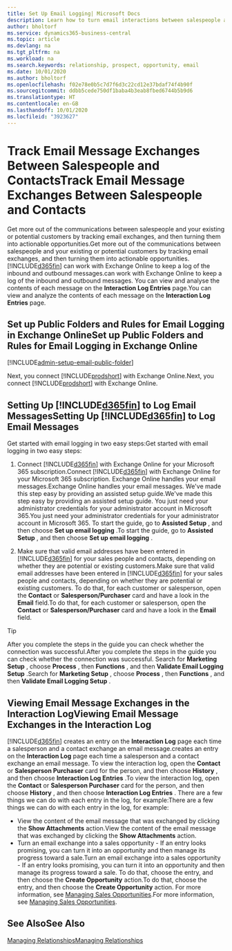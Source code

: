 ```yaml
---
title: Set Up Email Logging| Microsoft Docs
description: Learn how to turn email interactions between salespeople and customers into real sales opportunities.
author: bholtorf
ms.service: dynamics365-business-central
ms.topic: article
ms.devlang: na
ms.tgt_pltfrm: na
ms.workload: na
ms.search.keywords: relationship, prospect, opportunity, email
ms.date: 10/01/2020
ms.author: bholtorf
ms.openlocfilehash: f02e78e0b5c7d7f6d3c22cd12e37bdaf74f4b90f
ms.sourcegitcommit: ddbb5cede750df1baba4b3eab8fbed6744b5b9d6
ms.translationtype: HT
ms.contentlocale: en-GB
ms.lasthandoff: 10/01/2020
ms.locfileid: "3923627"
---
```

# <a name="track-email-message-exchanges-between-salespeople-and-contacts"></a><span data-ttu-id="2ad05-103">Track Email Message Exchanges Between Salespeople and Contacts</span><span class="sxs-lookup"><span data-stu-id="2ad05-103">Track Email Message Exchanges Between Salespeople and Contacts</span></span>

<span data-ttu-id="2ad05-104">Get more out of the communications between salespeople and your existing or potential customers by tracking email exchanges, and then turning them into actionable opportunities.</span><span class="sxs-lookup"><span data-stu-id="2ad05-104">Get more out of the communications between salespeople and your existing or potential customers by tracking email exchanges, and then turning them into actionable opportunities.</span></span> [!INCLUDE[d365fin](includes/d365fin_md.md)] <span data-ttu-id="2ad05-105">can work with Exchange Online to keep a log of the inbound and outbound messages.</span><span class="sxs-lookup"><span data-stu-id="2ad05-105">can work with Exchange Online to keep a log of the inbound and outbound messages.</span></span> <span data-ttu-id="2ad05-106">You can view and analyse the contents of each message on the **Interaction Log Entries** page.</span><span class="sxs-lookup"><span data-stu-id="2ad05-106">You can view and analyze the contents of each message on the **Interaction Log Entries** page.</span></span>

## <a name="set-up-public-folders-and-rules-for-email-logging-in-exchange-online"></a><span data-ttu-id="2ad05-107">Set up Public Folders and Rules for Email Logging in Exchange Online</span><span class="sxs-lookup"><span data-stu-id="2ad05-107">Set up Public Folders and Rules for Email Logging in Exchange Online</span></span>

[!INCLUDE[admin-setup-email-public-folder](includes/admin-setup-email-public-folder.md)]

<span data-ttu-id="2ad05-108">Next, you connect [!INCLUDE[prodshort](includes/prodshort.md)] with Exchange Online.</span><span class="sxs-lookup"><span data-stu-id="2ad05-108">Next, you connect [!INCLUDE[prodshort](includes/prodshort.md)] with Exchange Online.</span></span>

## <a name="setting-up-d365fin-to-log-email-messages"></a><span data-ttu-id="2ad05-109">Setting Up [!INCLUDE[d365fin](includes/d365fin_md.md)] to Log Email Messages</span><span class="sxs-lookup"><span data-stu-id="2ad05-109">Setting Up [!INCLUDE[d365fin](includes/d365fin_md.md)] to Log Email Messages</span></span>

<span data-ttu-id="2ad05-110">Get started with email logging in two easy steps:</span><span class="sxs-lookup"><span data-stu-id="2ad05-110">Get started with email logging in two easy steps:</span></span>

1. <span data-ttu-id="2ad05-111">Connect [!INCLUDE[d365fin](includes/d365fin_md.md)] with Exchange Online for your Microsoft 365 subscription.</span><span class="sxs-lookup"><span data-stu-id="2ad05-111">Connect [!INCLUDE[d365fin](includes/d365fin_md.md)] with Exchange Online for your Microsoft 365 subscription.</span></span> <span data-ttu-id="2ad05-112">Exchange Online handles your email messages.</span><span class="sxs-lookup"><span data-stu-id="2ad05-112">Exchange Online handles your email messages.</span></span> <span data-ttu-id="2ad05-113">We've made this step easy by providing an assisted setup guide.</span><span class="sxs-lookup"><span data-stu-id="2ad05-113">We've made this step easy by providing an assisted setup guide.</span></span> <span data-ttu-id="2ad05-114">You just need your administrator credentials for your administrator account in Microsoft 365.</span><span class="sxs-lookup"><span data-stu-id="2ad05-114">You just need your administrator credentials for your administrator account in Microsoft 365.</span></span> <span data-ttu-id="2ad05-115">To start the guide, go to **Assisted Setup** , and then choose **Set up email logging** .</span><span class="sxs-lookup"><span data-stu-id="2ad05-115">To start the guide, go to **Assisted Setup** , and then choose **Set up email logging** .</span></span>  

2. <span data-ttu-id="2ad05-116">Make sure that valid email addresses have been entered in [!INCLUDE[d365fin](includes/d365fin_md.md)] for your sales people and contacts, depending on whether they are potential or existing customers.</span><span class="sxs-lookup"><span data-stu-id="2ad05-116">Make sure that valid email addresses have been entered in [!INCLUDE[d365fin](includes/d365fin_md.md)] for your sales people and contacts, depending on whether they are potential or existing customers.</span></span> <span data-ttu-id="2ad05-117">To do that, for each customer or salesperson, open the **Contact** or **Salesperson/Purchaser** card and have a look in the **Email** field.</span><span class="sxs-lookup"><span data-stu-id="2ad05-117">To do that, for each customer or salesperson, open the **Contact** or **Salesperson/Purchaser** card and have a look in the **Email** field.</span></span>

> [!Tip]
> <span data-ttu-id="2ad05-118">After you complete the steps in the guide you can check whether the connection was successful.</span><span class="sxs-lookup"><span data-stu-id="2ad05-118">After you complete the steps in the guide you can check whether the connection was successful.</span></span> <span data-ttu-id="2ad05-119">Search for **Marketing Setup** , choose **Process** , then **Functions** , and then **Validate Email Logging Setup** .</span><span class="sxs-lookup"><span data-stu-id="2ad05-119">Search for **Marketing Setup** , choose **Process** , then **Functions** , and then **Validate Email Logging Setup** .</span></span>

## <a name="viewing-email-message-exchanges-in-the-interaction-log"></a><span data-ttu-id="2ad05-120">Viewing Email Message Exchanges in the Interaction Log</span><span class="sxs-lookup"><span data-stu-id="2ad05-120">Viewing Email Message Exchanges in the Interaction Log</span></span>

[!INCLUDE[d365fin](includes/d365fin_md.md)] <span data-ttu-id="2ad05-121">creates an entry on the **Interaction Log** page each time a salesperson and a contact exchange an email message.</span><span class="sxs-lookup"><span data-stu-id="2ad05-121">creates an entry on the **Interaction Log** page each time a salesperson and a contact exchange an email message.</span></span> <span data-ttu-id="2ad05-122">To view the interaction log, open the **Contact** or **Salesperson Purchaser** card for the person, and then choose **History** , and then choose **Interaction Log Entries** .</span><span class="sxs-lookup"><span data-stu-id="2ad05-122">To view the interaction log, open the **Contact** or **Salesperson Purchaser** card for the person, and then choose **History** , and then choose **Interaction Log Entries** .</span></span> <span data-ttu-id="2ad05-123">There are a few things we can do with each entry in the log, for example:</span><span class="sxs-lookup"><span data-stu-id="2ad05-123">There are a few things we can do with each entry in the log, for example:</span></span>

- <span data-ttu-id="2ad05-124">View the content of the email message that was exchanged by clicking the **Show Attachments** action.</span><span class="sxs-lookup"><span data-stu-id="2ad05-124">View the content of the email message that was exchanged by clicking the **Show Attachments** action.</span></span>
- <span data-ttu-id="2ad05-125">Turn an email exchange into a sales opportunity - If an entry looks promising, you can turn it into an opportunity and then manage its progress toward a sale.</span><span class="sxs-lookup"><span data-stu-id="2ad05-125">Turn an email exchange into a sales opportunity - If an entry looks promising, you can turn it into an opportunity and then manage its progress toward a sale.</span></span> <span data-ttu-id="2ad05-126">To do that, choose the entry, and then choose the **Create Opportunity** action.</span><span class="sxs-lookup"><span data-stu-id="2ad05-126">To do that, choose the entry, and then choose the **Create Opportunity** action.</span></span> <span data-ttu-id="2ad05-127">For more information, see [Managing Sales Opportunities](marketing-manage-sales-opportunities.md).</span><span class="sxs-lookup"><span data-stu-id="2ad05-127">For more information, see [Managing Sales Opportunities](marketing-manage-sales-opportunities.md).</span></span>

## <a name="see-also"></a><span data-ttu-id="2ad05-128">See Also</span><span class="sxs-lookup"><span data-stu-id="2ad05-128">See Also</span></span>
[<span data-ttu-id="2ad05-129">Managing Relationships</span><span class="sxs-lookup"><span data-stu-id="2ad05-129">Managing Relationships</span></span>](marketing-relationship-management.md)

